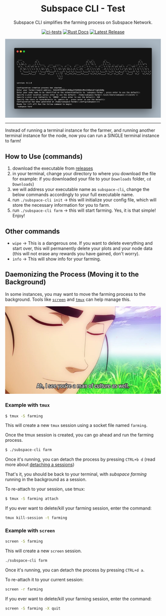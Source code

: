 <div align="center">

# Subspace CLI - Test

Subspace CLI simplifies the farming process on Subspace Network.

[![ci-tests](https://img.shields.io/github/actions/workflow/status/subspace/subspace-cli/ci-tests.yml?branch=main&label=CI&logo=github&style=for-the-badge)](https://github.com/subspace/subspace-cli/actions/workflows/ci-tests.yml)
[![Rust Docs](https://img.shields.io/github/actions/workflow/status/subspace/subspace-cli/rustdoc.yml?branch=main&label=RUST-DOCS&logo=github&style=for-the-badge)](https://github.com/subspace/subspace-cli/actions/workflows/rustdoc.yml)
[![Latest Release](https://img.shields.io/github/v/release/subspace/subspace-cli?include_prereleases&logo=github&style=for-the-badge)](https://github.com/subspace/subspace-cli/releases)

![prompt](images/subspace-cli-prompt.png)

</div>

---

Instead of running a terminal instance for the farmer, and running another terminal instance for the node, now you can run a SINGLE terminal instance to farm!

## How to Use (commands)

1. download the executable from [releases](https://github.com/subspace/subspace-cli/releases)
2. in your terminal, change your directory to where you download the file for example: if you downloaded your file to your `Downloads` folder, `cd Downloads`)
3. we will address your executable name as `subspace-cli`, change the below commands accordingly to your full executable name.
3. run `./subspace-cli init` -> this will initialize your config file, which will store the necessary information for you to farm.
4. run `./subspace-cli farm` -> this will start farming. Yes, it is that simple! Enjoy!

## Other commands

- `wipe` -> This is a dangerous one. If you want to delete everything and start over, this will permanently delete your plots and your node data (this will not erase any rewards you have gained, don't worry).
- `info` -> This will show info for your farming.

## Daemonizing the Process (Moving it to the Background)

In some instances, you may want to move the farming process to the background. Tools like [`screen`](https://www.gnu.org/software/screen/manual/screen.html) and [`tmux`](https://github.com/tmux/tmux) can help manage this.

![Alt text](images/culture.jpeg)

### Example with `tmux`

```sh
$ tmux -S farming
```

This will create a new `tmux` session using a socket file named `farming`.

Once the tmux session is created, you can go ahead and run the farming process.

```sh
$ ./subspace-cli farm
```

Once it's running, you can detach the process by pressing `CTRL+b d` (read more about [detaching a sessions](https://linuxhint.com/detach-session-tmux/))

That's it, you should be back to your terminal, with *subspace farming* running in the background as a session.

To re-attach to your session, use tmux:

```sh
$ tmux -S farming attach
```

If you ever want to delete/kill your farming session, enter the command:

```sh
tmux kill-session -t farming
```

### Example with `screen`


```sh
screen -S farming
```

This will create a new `screen` session.

```sh
./subspace-cli farm
```

Once it's running, you can detach the process by pressing `CTRL+d a`.

To re-attach it to your current session:

```sh
screen -r farming
```

If you ever want to delete/kill your farming session, enter the command:

```sh
screen -S farming -X quit
```
